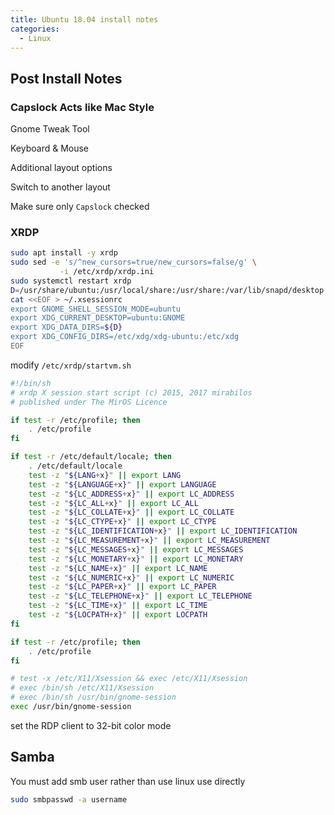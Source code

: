```yaml
---
title: Ubuntu 18.04 install notes
categories:
  - Linux
---
```

## Post Install Notes

### Capslock Acts like  Mac Style

Gnome Tweak Tool

Keyboard & Mouse

Additional layout options

Switch to another layout

Make sure only `Capslock` checked

### XRDP

``` bash
sudo apt install -y xrdp
sudo sed -e 's/^new_cursors=true/new_cursors=false/g' \
           -i /etc/xrdp/xrdp.ini
sudo systemctl restart xrdp
D=/usr/share/ubuntu:/usr/local/share:/usr/share:/var/lib/snapd/desktop
cat <<EOF > ~/.xsessionrc
export GNOME_SHELL_SESSION_MODE=ubuntu
export XDG_CURRENT_DESKTOP=ubuntu:GNOME
export XDG_DATA_DIRS=${D}
export XDG_CONFIG_DIRS=/etc/xdg/xdg-ubuntu:/etc/xdg
EOF
```

modify `/etc/xrdp/startvm.sh`

``` bash
#!/bin/sh
# xrdp X session start script (c) 2015, 2017 mirabilos
# published under The MirOS Licence

if test -r /etc/profile; then
	. /etc/profile
fi

if test -r /etc/default/locale; then
	. /etc/default/locale
	test -z "${LANG+x}" || export LANG
	test -z "${LANGUAGE+x}" || export LANGUAGE
	test -z "${LC_ADDRESS+x}" || export LC_ADDRESS
	test -z "${LC_ALL+x}" || export LC_ALL
	test -z "${LC_COLLATE+x}" || export LC_COLLATE
	test -z "${LC_CTYPE+x}" || export LC_CTYPE
	test -z "${LC_IDENTIFICATION+x}" || export LC_IDENTIFICATION
	test -z "${LC_MEASUREMENT+x}" || export LC_MEASUREMENT
	test -z "${LC_MESSAGES+x}" || export LC_MESSAGES
	test -z "${LC_MONETARY+x}" || export LC_MONETARY
	test -z "${LC_NAME+x}" || export LC_NAME
	test -z "${LC_NUMERIC+x}" || export LC_NUMERIC
	test -z "${LC_PAPER+x}" || export LC_PAPER
	test -z "${LC_TELEPHONE+x}" || export LC_TELEPHONE
	test -z "${LC_TIME+x}" || export LC_TIME
	test -z "${LOCPATH+x}" || export LOCPATH
fi

if test -r /etc/profile; then
	. /etc/profile
fi

# test -x /etc/X11/Xsession && exec /etc/X11/Xsession
# exec /bin/sh /etc/X11/Xsession
# exec /bin/sh /usr/bin/gnome-session
exec /usr/bin/gnome-session
```

set the RDP client to 32-bit color mode

## Samba

You must add smb user rather than use linux use directly

``` bash
sudo smbpasswd -a username
```

